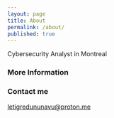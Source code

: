 ```yaml
---
layout: page
title: About
permalink: /about/
published: true
---
```


Cybersecurity Analyst in Montreal

### More Information

### Contact me

[letigredununavu@proton.me](letigredununavu@proton.me)
